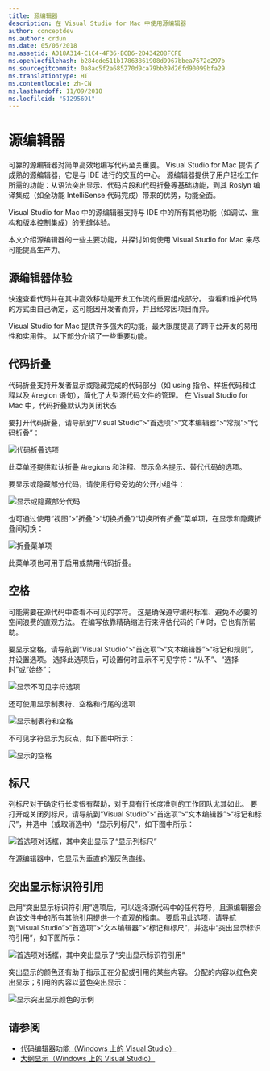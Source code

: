 ```yaml
---
title: 源编辑器
description: 在 Visual Studio for Mac 中使用源编辑器
author: conceptdev
ms.author: crdun
ms.date: 05/06/2018
ms.assetid: A018A314-C1C4-4F36-BCB6-2D434208FCFE
ms.openlocfilehash: b284cde511b17863861908d9967bbea7672e297b
ms.sourcegitcommit: 0a8ac5f2a685270d9ca79bb39d26fd90099bfa29
ms.translationtype: HT
ms.contentlocale: zh-CN
ms.lasthandoff: 11/09/2018
ms.locfileid: "51295691"
---
```

# <a name="source-editor"></a>源编辑器

可靠的源编辑器对简单高效地编写代码至关重要。 Visual Studio for Mac 提供了成熟的源编辑器，它是与 IDE 进行的交互的中心。 源编辑器提供了用户轻松工作所需的功能：从语法突出显示、代码片段和代码折叠等基础功能，到其 Roslyn 编译集成（如全功能 IntelliSense 代码完成）带来的优势，功能全面。

Visual Studio for Mac 中的源编辑器支持与 IDE 中的所有其他功能（如调试、重构和版本控制集成）的无缝体验。

本文介绍源编辑器的一些主要功能，并探讨如何使用 Visual Studio for Mac 来尽可能提高生产力。

## <a name="the-source-editor-experience"></a>源编辑器体验

快速查看代码并在其中高效移动是开发工作流的重要组成部分。 查看和维护代码的方式由自己确定，这可能因开发者而异，并且经常因项目而异。

Visual Studio for Mac 提供许多强大的功能，最大限度提高了跨平台开发的易用性和实用性。 以下部分介绍了一些重要功能。

## <a name="code-folding"></a>代码折叠

代码折叠支持开发者显示或隐藏完成的代码部分（如 using 指令、样板代码和注释以及 #region 语句），简化了大型源代码文件的管理。 在 Visual Studio for Mac 中，代码折叠默认为关闭状态

要打开代码折叠，请导航到“Visual Studio”>“首选项”>“文本编辑器”>“常规”>“代码折叠”：

![代码折叠选项](media/source-editor-image1.png)

此菜单还提供默认折叠 #regions 和注释、显示命名提示、替代代码的选项。

要显示或隐藏部分代码，请使用行号旁边的公开小组件：

![显示或隐藏部分代码](media/source-editor-image2.png)

也可通过使用“视图”>“折叠”>“切换折叠”/“切换所有折叠”菜单项，在显示和隐藏折叠间切换：

![折叠菜单项](media/source-editor-image19.png)

此菜单项也可用于启用或禁用代码折叠。

## <a name="white-space"></a>空格

可能需要在源代码中查看不可见的字符。 这是确保遵守编码标准、避免不必要的空间浪费的直观方法。 在编写依靠精确缩进行来评估代码的 F# 时，它也有所帮助。

要显示空格，请导航到“Visual Studio”>“首选项”>“文本编辑器”>“标记和规则”，并设置选项。 选择此选项后，可设置何时显示不可见字符：“从不”、“选择时”或“始终”：

![显示不可见字符选项](media/source-editor-image3.png)

还可使用显示制表符、空格和行尾的选项：

![显示制表符和空格](media/source-editor-image4.png)

不可见字符显示为灰点，如下图中所示：

![显示的空格](media/source-editor-image22.png)

## <a name="ruler"></a>标尺

列标尺对于确定行长度很有帮助，对于具有行长度准则的工作团队尤其如此。 要打开或关闭列标尺，请导航到“Visual Studio”>“首选项”>“文本编辑器”>“标记和标尺”，并选中（或取消选中）“显示列标尺”，如下图中所示：

![首选项对话框，其中突出显示了“显示列标尺”](media/source-editor-image5.png)

 在源编辑器中，它显示为垂直的浅灰色直线。

## <a name="highlight-identifier-references"></a>突出显示标识符引用

启用“突出显示标识符引用”选项后，可以选择源代码中的任何符号，且源编辑器会向该文件中的所有其他引用提供一个直观的指南。 要启用此选项，请导航到“Visual Studio”>“首选项”>“文本编辑器”>“标记和标尺”，并选中“突出显示标识符引用”，如下图所示：

![首选项对话框，其中突出显示了“突出显示标识符引用”](media/source-editor-image6.png)

突出显示的颜色还有助于指示正在分配或引用的某些内容。 分配的内容以红色突出显示；引用的内容以蓝色突出显示：

![显示突出显示颜色的示例](media/source-editor-image7.png)

## <a name="see-also"></a>请参阅

- [代码编辑器功能（Windows 上的 Visual Studio）](/visualstudio/ide/writing-code-in-the-code-and-text-editor)
- [大纲显示（Windows 上的 Visual Studio）](/visualstudio/ide/outlining)